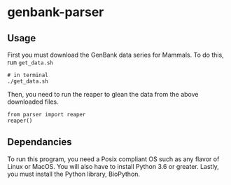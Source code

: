 # genbank-parser

## Usage
First you must download the GenBank data series for Mammals.
To do this, run `get_data.sh`

```
# in terminal
./get_data.sh
```

Then, you need to run the reaper to glean the data from the above downloaded files.

```
from parser import reaper
reaper()
```

## Dependancies
To run this program, you need a Posix compliant OS such as any flavor of Linux or MacOS.
You will also have to install Python 3.6 or greater.
Lastly, you must install the Python library, BioPython.
